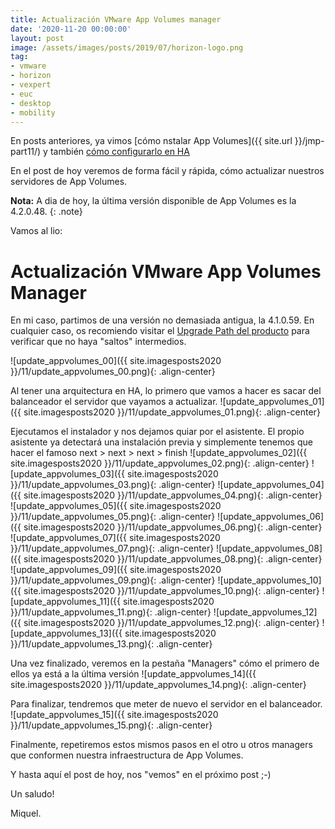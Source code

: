 ```yaml
---
title: Actualización VMware App Volumes manager
date: '2020-11-20 00:00:00'
layout: post
image: /assets/images/posts/2019/07/horizon-logo.png
tag:
- vmware
- horizon
- vexpert
- euc
- desktop
- mobility
---
```


En posts anteriores, ya vimos [cómo nstalar App Volumes]({{ site.url }}/jmp-part11/) y también [cómo configurarlo en HA](https://miquelmariano.github.io/2020/10/21/vmware-app-volumes-en-ha/)

En el post de hoy veremos de forma fácil y rápida, cómo actualizar nuestros servidores de App Volumes.

**Nota:** A dia de hoy, la última versión disponible de App Volumes es la 4.2.0.48.
{: .note}


Vamos al lio:

# Actualización VMware App Volumes Manager

En mi caso, partimos de una versión no demasiada antigua, la 4.1.0.59. En cualquier caso, os recomiendo visitar el [Upgrade Path del producto](https://www.vmware.com/resources/compatibility/sim/interop_matrix.php#upgrade&solution=131) para verificar que no haya "saltos" intermedios.

![update_appvolumes_00]({{ site.imagesposts2020 }}/11/update_appvolumes_00.png){: .align-center}

Al tener una arquitectura en HA, lo primero que vamos a hacer es sacar del balanceador el servidor que vayamos a actualizar.
![update_appvolumes_01]({{ site.imagesposts2020 }}/11/update_appvolumes_01.png){: .align-center}

Ejecutamos el instalador y nos dejamos quiar por el asistente. El propio asistente ya detectará una instalación previa y simplemente tenemos que hacer el famoso next > next > next > finish
![update_appvolumes_02]({{ site.imagesposts2020 }}/11/update_appvolumes_02.png){: .align-center}
![update_appvolumes_03]({{ site.imagesposts2020 }}/11/update_appvolumes_03.png){: .align-center}
![update_appvolumes_04]({{ site.imagesposts2020 }}/11/update_appvolumes_04.png){: .align-center}
![update_appvolumes_05]({{ site.imagesposts2020 }}/11/update_appvolumes_05.png){: .align-center}
![update_appvolumes_06]({{ site.imagesposts2020 }}/11/update_appvolumes_06.png){: .align-center}
![update_appvolumes_07]({{ site.imagesposts2020 }}/11/update_appvolumes_07.png){: .align-center}
![update_appvolumes_08]({{ site.imagesposts2020 }}/11/update_appvolumes_08.png){: .align-center}
![update_appvolumes_09]({{ site.imagesposts2020 }}/11/update_appvolumes_09.png){: .align-center}
![update_appvolumes_10]({{ site.imagesposts2020 }}/11/update_appvolumes_10.png){: .align-center}
![update_appvolumes_11]({{ site.imagesposts2020 }}/11/update_appvolumes_11.png){: .align-center}
![update_appvolumes_12]({{ site.imagesposts2020 }}/11/update_appvolumes_12.png){: .align-center}
![update_appvolumes_13]({{ site.imagesposts2020 }}/11/update_appvolumes_13.png){: .align-center}

Una vez finalizado, veremos en la pestaña "Managers" cómo el primero de ellos ya está a la última versión
![update_appvolumes_14]({{ site.imagesposts2020 }}/11/update_appvolumes_14.png){: .align-center}

Para finalizar, tendremos que meter de nuevo el servidor en el balanceador.
![update_appvolumes_15]({{ site.imagesposts2020 }}/11/update_appvolumes_15.png){: .align-center}

Finalmente, repetiremos estos mismos pasos en el otro u otros managers que conformen nuestra infraestructura de App Volumes.

Y hasta aquí el post de hoy, nos "vemos" en el próximo post ;-)

Un saludo!

Miquel.



